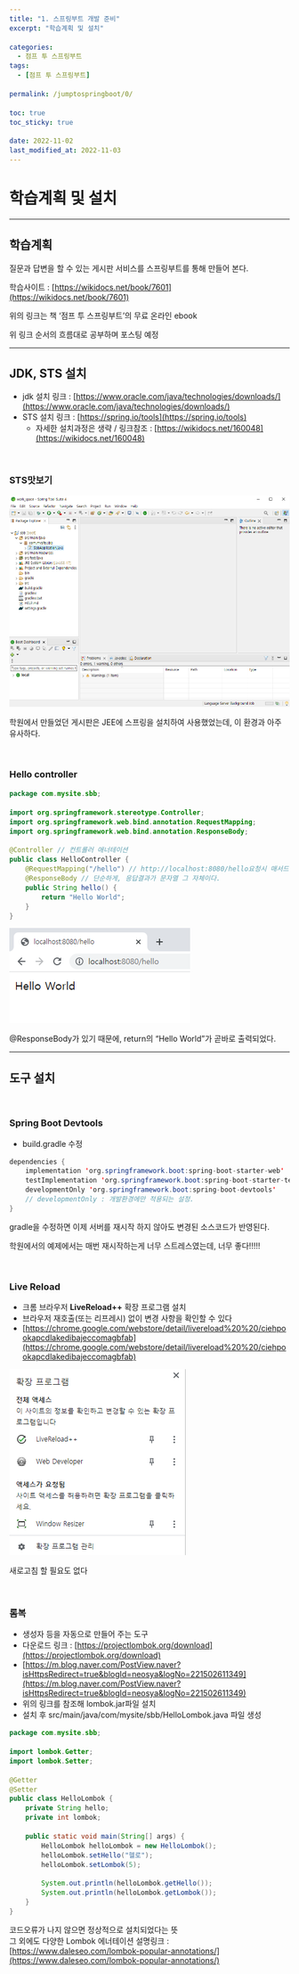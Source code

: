 ```yaml
---
title: "1. 스프링부트 개발 준비"
excerpt: "학습계획 및 설치"

categories:
  - 점프 투 스프링부트
tags:
  - [점프 투 스프링부트]

permalink: /jumptospringboot/0/

toc: true
toc_sticky: true

date: 2022-11-02
last_modified_at: 2022-11-03
---
```


# 학습계획 및 설치

---

## 학습계획

질문과 답변을 할 수 있는 게시판 서비스를 스프링부트를 통해 만들어 본다.

학습사이트 : [https://wikidocs.net/book/7601](https://wikidocs.net/book/7601)

위의 링크는 책 ‘점프 투 스프링부트’의 무료 온라인 ebook

위 링크 순서의 흐름대로 공부하며 포스팅 예정

---

## JDK, STS 설치

- jdk 설치 링크 :  [https://www.oracle.com/java/technologies/downloads/](https://www.oracle.com/java/technologies/downloads/)
- STS 설치 링크 : [https://spring.io/tools](https://spring.io/tools)
    - 자세한 설치과정은 생략 / 링크참조 : [https://wikidocs.net/160048](https://wikidocs.net/160048)

<br/>

### STS맛보기

![1](/assets/images/posts_img/jumptospringboot/1/sts.png)

학원에서 만들었던 게시판은 JEE에 스프링을 설치하여 사용했었는데, 이 환경과 아주 유사하다.

<br/>

### Hello controller

```java
package com.mysite.sbb;

import org.springframework.stereotype.Controller;
import org.springframework.web.bind.annotation.RequestMapping;
import org.springframework.web.bind.annotation.ResponseBody;

@Controller // 컨트롤러 애너테이션
public class HelloController {
	@RequestMapping("/hello") // http://localhost:8080/hello요청시 매서드 실행.(URL-method매핑)
	@ResponseBody // 단순하게, 응답결과가 문자열 그 자체이다.
	public String hello() {
		return "Hello World";
	}
}
```

![2](/assets/images/posts_img/jumptospringboot/1/helloController.png)

@ResponseBody가 있기 때문에, return의 “Hello World”가 곧바로 출력되었다.

---

## 도구 설치

<br/>

### Spring Boot Devtools

- build.gradle 수정

```java
dependencies {
	implementation 'org.springframework.boot:spring-boot-starter-web'
	testImplementation 'org.springframework.boot:spring-boot-starter-test'
	developmentOnly 'org.springframework.boot:spring-boot-devtools'
	// developmentOnly : 개발환경에만 적용되는 설정.
}
```

gradle을 수정하면 이제 서버를 재시작 하지 않아도 변경된 소스코드가 반영된다.

학원에서의 예제에서는 매번 재시작하는게 너무 스트레스였는데, 너무 좋다!!!!!

<br/>

### Live Reload

- 크롬 브라우저 **LiveReload++** 확장 프로그램 설치
- 브라우저 재호출(또는 리프레시) 없이 변경 사항을 확인할 수 있다
- [https://chrome.google.com/webstore/detail/livereload%20%20/ciehpookapcdlakedibajeccomagbfab](https://chrome.google.com/webstore/detail/livereload%20%20/ciehpookapcdlakedibajeccomagbfab)

![3](/assets/images/posts_img/jumptospringboot/1/liveReload.png)

새로고침 할 필요도 없다

<br/>

### 롬복

- 생성자 등을 자동으로 만들어 주는 도구
- 다운로드 링크 : [https://projectlombok.org/download](https://projectlombok.org/download)
- [https://m.blog.naver.com/PostView.naver?isHttpsRedirect=true&blogId=neosya&logNo=221502611349](https://m.blog.naver.com/PostView.naver?isHttpsRedirect=true&blogId=neosya&logNo=221502611349)
- 위의 링크를 참조해 lombok.jar파일 설치
- 설치 후 src/main/java/com/mysite/sbb/HelloLombok.java 파일 생성

```java
package com.mysite.sbb;

import lombok.Getter;
import lombok.Setter;

@Getter
@Setter
public class HelloLombok {
	private String hello;
    private int lombok;
    
    public static void main(String[] args) {
        HelloLombok helloLombok = new HelloLombok();
        helloLombok.setHello("헬로");
        helloLombok.setLombok(5);

        System.out.println(helloLombok.getHello());
        System.out.println(helloLombok.getLombok());
    }
}
```

코드오류가 나지 않으면 정상적으로 설치되었다는 뜻
<br/>
그 외에도 다양한 Lombok 에너테이션 설명링크 : [https://www.daleseo.com/lombok-popular-annotations/](https://www.daleseo.com/lombok-popular-annotations/)

